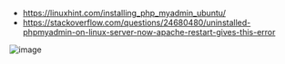 - https://linuxhint.com/installing_php_myadmin_ubuntu/
- https://stackoverflow.com/questions/24680480/uninstalled-phpmyadmin-on-linux-server-now-apache-restart-gives-this-error

![image](https://github.com/fourtimes/php/assets/91359308/53dc43a3-1100-4855-bf42-33b3cb140c72)
